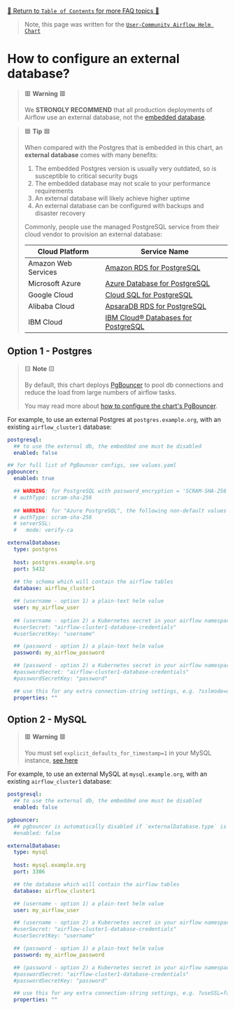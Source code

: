 [🔗 Return to `Table of Contents` for more FAQ topics 🔗](https://github.com/airflow-helm/charts/tree/main/charts/airflow#frequently-asked-questions)

> Note, this page was written for the [`User-Community Airflow Helm Chart`](https://github.com/airflow-helm/charts/tree/main/charts/airflow)

# How to configure an external database?

> 🟥 __Warning__ 🟥
>
> We __STRONGLY RECOMMEND__ that all production deployments of Airflow use an external database, not the [embedded database](embedded-database.md).

> 🟦 __Tip__ 🟦
>
> When compared with the Postgres that is embedded in this chart, an __external database__ comes with many benefits:
> 
> 1. The embedded Postgres version is usually very outdated, so is susceptible to critical security bugs
> 2. The embedded database may not scale to your performance requirements
> 3. An external database will likely achieve higher uptime
> 4. An external database can be configured with backups and disaster recovery
> 
> Commonly, people use the managed PostgreSQL service from their cloud vendor to provision an external database:
> 
> Cloud Platform | Service Name
> --- | ---
> Amazon Web Services | [Amazon RDS for PostgreSQL](https://aws.amazon.com/rds/postgresql/)
> Microsoft Azure | [Azure Database for PostgreSQL](https://azure.microsoft.com/en-au/services/postgresql/)
> Google Cloud | [Cloud SQL for PostgreSQL](https://cloud.google.com/sql/docs/postgres)
> Alibaba Cloud | [ApsaraDB RDS for PostgreSQL](https://www.alibabacloud.com/product/apsaradb-for-rds-postgresql)
> IBM Cloud | [IBM Cloud® Databases for PostgreSQL](https://cloud.ibm.com/docs/databases-for-postgresql)

## Option 1 - Postgres

> 🟨 __Note__ 🟨
>
> By default, this chart deploys [PgBouncer](https://www.pgbouncer.org/) to pool db connections and reduce the load from large numbers of airflow tasks.
>
> You may read more about [how to configure the chart's PgBouncer](pgbouncer.md).

For example, to use an external Postgres at `postgres.example.org`, with an existing `airflow_cluster1` database:

```yaml
postgresql:
  ## to use the external db, the embedded one must be disabled
  enabled: false

## for full list of PgBouncer configs, see values.yaml
pgbouncer:
  enabled: true

  ## WARNING: for PostgreSQL with password_encryption = 'SCRAM-SHA-256', the following non-default value is needed
  # authType: scram-sha-256
  
  ## WARNING: for "Azure PostgreSQL", the following non-default values are needed
  # authType: scram-sha-256
  # serverSSL:
  #   mode: verify-ca

externalDatabase:
  type: postgres
  
  host: postgres.example.org
  port: 5432
  
  ## the schema which will contain the airflow tables
  database: airflow_cluster1

  ## (username - option 1) a plain-text helm value
  user: my_airflow_user
  
  ## (username - option 2) a Kubernetes secret in your airflow namespace
  #userSecret: "airflow-cluster1-database-credentials"
  #userSecretKey: "username"

  ## (password - option 1) a plain-text helm value
  password: my_airflow_password

  ## (password - option 2) a Kubernetes secret in your airflow namespace
  #passwordSecret: "airflow-cluster1-database-credentials"
  #passwordSecretKey: "password"

  ## use this for any extra connection-string settings, e.g. ?sslmode=disable
  properties: ""
```

## Option 2 - MySQL

> 🟥 __Warning__ 🟥
>
> You must set `explicit_defaults_for_timestamp=1` in your MySQL instance, [see here](https://airflow.apache.org/docs/stable/howto/initialize-database.html)

For example, to use an external MySQL at `mysql.example.org`, with an existing `airflow_cluster1` database:

```yaml
postgresql:
  ## to use the external db, the embedded one must be disabled
  enabled: false

pgbouncer:
  ## pgbouncer is automatically disabled if `externalDatabase.type` is `mysql`
  #enabled: false

externalDatabase:
  type: mysql
  
  host: mysql.example.org
  port: 3306

  ## the database which will contain the airflow tables
  database: airflow_cluster1

  ## (username - option 1) a plain-text helm value
  user: my_airflow_user

  ## (username - option 2) a Kubernetes secret in your airflow namespace
  #userSecret: "airflow-cluster1-database-credentials"
  #userSecretKey: "username"

  ## (password - option 1) a plain-text helm value
  password: my_airflow_password

  ## (password - option 2) a Kubernetes secret in your airflow namespace
  #passwordSecret: "airflow-cluster1-database-credentials"
  #passwordSecretKey: "password"

  ## use this for any extra connection-string settings, e.g. ?useSSL=false
  properties: ""
```